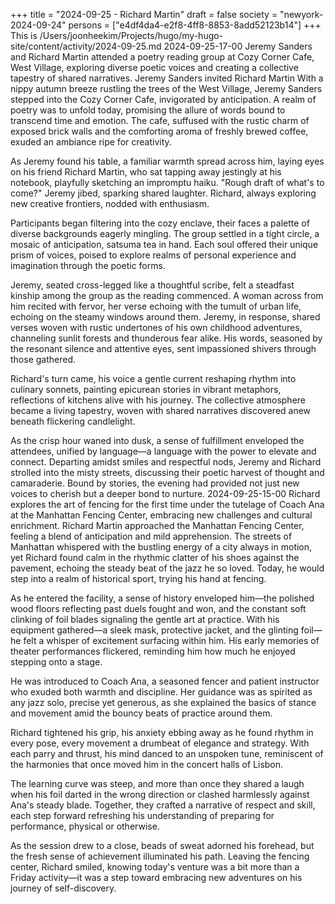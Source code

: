 +++
title = "2024-09-25 - Richard Martin"
draft = false
society = "newyork-2024-09-24"
persons = ["e4df4da4-e2f8-4ff8-8853-8add52123b14"]
+++
This is /Users/joonheekim/Projects/hugo/my-hugo-site/content/activity/2024-09-25.md
2024-09-25-17-00
Jeremy Sanders and Richard Martin attended a poetry reading group at Cozy Corner Cafe, West Village, exploring diverse poetic voices and creating a collective tapestry of shared narratives.
Jeremy Sanders invited Richard Martin
With a nippy autumn breeze rustling the trees of the West Village, Jeremy Sanders stepped into the Cozy Corner Cafe, invigorated by anticipation. A realm of poetry was to unfold today, promising the allure of words bound to transcend time and emotion. The cafe, suffused with the rustic charm of exposed brick walls and the comforting aroma of freshly brewed coffee, exuded an ambiance ripe for creativity.

As Jeremy found his table, a familiar warmth spread across him, laying eyes on his friend Richard Martin, who sat tapping away jestingly at his notebook, playfully sketching an impromptu haiku. "Rough draft of what's to come?" Jeremy jibed, sparking shared laughter. Richard, always exploring new creative frontiers, nodded with enthusiasm.

Participants began filtering into the cozy enclave, their faces a palette of diverse backgrounds eagerly mingling. The group settled in a tight circle, a mosaic of anticipation, satsuma tea in hand. Each soul offered their unique prism of voices, poised to explore realms of personal experience and imagination through the poetic forms.

Jeremy, seated cross-legged like a thoughtful scribe, felt a steadfast kinship among the group as the reading commenced. A woman across from him recited with fervor, her verse echoing with the tumult of urban life, echoing on the steamy windows around them. Jeremy, in response, shared verses woven with rustic undertones of his own childhood adventures, channeling sunlit forests and thunderous fear alike. His words, seasoned by the resonant silence and attentive eyes, sent impassioned shivers through those gathered.

Richard's turn came, his voice a gentle current reshaping rhythm into culinary sonnets, painting epicurean stories in vibrant metaphors, reflections of kitchens alive with his journey. The collective atmosphere became a living tapestry, woven with shared narratives discovered anew beneath flickering candlelight.

As the crisp hour waned into dusk, a sense of fulfillment enveloped the attendees, unified by language—a language with the power to elevate and connect. Departing amidst smiles and respectful nods, Jeremy and Richard strolled into the misty streets, discussing their poetic harvest of thought and camaraderie. Bound by stories, the evening had provided not just new voices to cherish but a deeper bond to nurture.
2024-09-25-15-00
Richard explores the art of fencing for the first time under the tutelage of Coach Ana at the Manhattan Fencing Center, embracing new challenges and cultural enrichment.
Richard Martin approached the Manhattan Fencing Center, feeling a blend of anticipation and mild apprehension. The streets of Manhattan whispered with the bustling energy of a city always in motion, yet Richard found calm in the rhythmic clatter of his shoes against the pavement, echoing the steady beat of the jazz he so loved. Today, he would step into a realm of historical sport, trying his hand at fencing.

As he entered the facility, a sense of history enveloped him—the polished wood floors reflecting past duels fought and won, and the constant soft clinking of foil blades signaling the gentle art at practice. With his equipment gathered—a sleek mask, protective jacket, and the glinting foil—he felt a whisper of excitement surfacing within him. His early memories of theater performances flickered, reminding him how much he enjoyed stepping onto a stage.

He was introduced to Coach Ana, a seasoned fencer and patient instructor who exuded both warmth and discipline. Her guidance was as spirited as any jazz solo, precise yet generous, as she explained the basics of stance and movement amid the bouncy beats of practice around them.

Richard tightened his grip, his anxiety ebbing away as he found rhythm in every pose, every movement a drumbeat of elegance and strategy. With each parry and thrust, his mind danced to an unspoken tune, reminiscent of the harmonies that once moved him in the concert halls of Lisbon.

The learning curve was steep, and more than once they shared a laugh when his foil darted in the wrong direction or clashed harmlessly against Ana's steady blade. Together, they crafted a narrative of respect and skill, each step forward refreshing his understanding of preparing for performance, physical or otherwise.

As the session drew to a close, beads of sweat adorned his forehead, but the fresh sense of achievement illuminated his path. Leaving the fencing center, Richard smiled, knowing today's venture was a bit more than a Friday activity—it was a step toward embracing new adventures on his journey of self-discovery.
